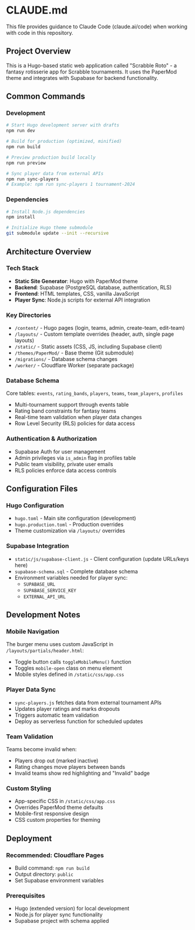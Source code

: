 # CLAUDE.md

This file provides guidance to Claude Code (claude.ai/code) when working with code in this repository.

## Project Overview

This is a Hugo-based static web application called "Scrabble Roto" - a fantasy rotisserie app for Scrabble tournaments. It uses the PaperMod theme and integrates with Supabase for backend functionality.

## Common Commands

### Development
```bash
# Start Hugo development server with drafts
npm run dev

# Build for production (optimized, minified)
npm run build

# Preview production build locally
npm run preview

# Sync player data from external APIs
npm run sync-players
# Example: npm run sync-players 1 tournament-2024
```

### Dependencies
```bash
# Install Node.js dependencies
npm install

# Initialize Hugo theme submodule
git submodule update --init --recursive
```

## Architecture Overview

### Tech Stack
- **Static Site Generator**: Hugo with PaperMod theme
- **Backend**: Supabase (PostgreSQL database, authentication, RLS)
- **Frontend**: HTML templates, CSS, vanilla JavaScript
- **Player Sync**: Node.js scripts for external API integration

### Key Directories
- `/content/` - Hugo pages (login, teams, admin, create-team, edit-team)
- `/layouts/` - Custom template overrides (header, auth, single page layouts)
- `/static/` - Static assets (CSS, JS, including Supabase client)
- `/themes/PaperMod/` - Base theme (Git submodule)
- `/migrations/` - Database schema changes
- `/worker/` - Cloudflare Worker (separate package)

### Database Schema
Core tables: `events`, `rating_bands`, `players`, `teams`, `team_players`, `profiles`
- Multi-tournament support through events table
- Rating band constraints for fantasy teams
- Real-time team validation when player data changes
- Row Level Security (RLS) policies for data access

### Authentication & Authorization
- Supabase Auth for user management
- Admin privileges via `is_admin` flag in profiles table
- Public team visibility, private user emails
- RLS policies enforce data access controls

## Configuration Files

### Hugo Configuration
- `hugo.toml` - Main site configuration (development)
- `hugo.production.toml` - Production overrides
- Theme customization via `/layouts/` overrides

### Supabase Integration
- `static/js/supabase-client.js` - Client configuration (update URLs/keys here)
- `supabase-schema.sql` - Complete database schema
- Environment variables needed for player sync:
  - `SUPABASE_URL`
  - `SUPABASE_SERVICE_KEY`
  - `EXTERNAL_API_URL`

## Development Notes

### Mobile Navigation
The burger menu uses custom JavaScript in `/layouts/partials/header.html`:
- Toggle button calls `toggleMobileMenu()` function
- Toggles `mobile-open` class on menu element
- Mobile styles defined in `/static/css/app.css`

### Player Data Sync
- `sync-players.js` fetches data from external tournament APIs
- Updates player ratings and marks dropouts
- Triggers automatic team validation
- Deploy as serverless function for scheduled updates

### Team Validation
Teams become invalid when:
- Players drop out (marked inactive)
- Rating changes move players between bands
- Invalid teams show red highlighting and "Invalid" badge

### Custom Styling
- App-specific CSS in `/static/css/app.css`
- Overrides PaperMod theme defaults
- Mobile-first responsive design
- CSS custom properties for theming

## Deployment

### Recommended: Cloudflare Pages
- Build command: `npm run build`
- Output directory: `public`
- Set Supabase environment variables

### Prerequisites
- Hugo (extended version) for local development
- Node.js for player sync functionality
- Supabase project with schema applied